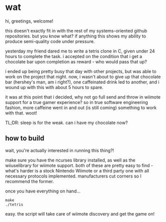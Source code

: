 # wat

hi, greetings, welcome!

this doesn't exactly fit in with the rest of my systems-oriented github repositories. but you know what? if anything this shows my ability to produce semi-quality code under pressure.

yesterday my friend dared me to write a tetris clone in C, given under 24 hours to complete the task. i accepted on the condition that i get a chocolate bar upon completion as reward - who would pass that up?

i ended up being pretty busy that day with other projects, but was able to work on the project that night. now, i wasn't about to give up that chocolate bar (hershey's man, am i right?), one caffeinated drink led to another, and i wound up with this with about 5 hours to spare.

it was at this point that i decided, why not go full send and throw in wiimote support for a true gamer experience? so in true software engineering fashion, more caffeine went in and out (is still coming) something to work with that. woot!

TL;DR: sleep is for the weak. can i have my chocolate now?

## how to build

wait, you're actually interested in running this thing?!

make sure you have the ncurses library installed, as well as the wiiuselibrary for wiimote support. both of these are pretty easy to find - what's harder is a stock Nintendo Wiimote or a third party one with all necessary protocols implemented. manufacturers cut corners so I recommend the former.

once you have everything on hand...

```
make
./tetris
```

easy. the script will take care of wiimote discovery and get the game on!


